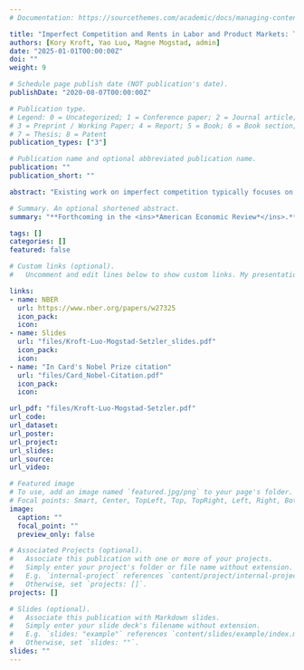 ```yaml
---
# Documentation: https://sourcethemes.com/academic/docs/managing-content/

title: "Imperfect Competition and Rents in Labor and Product Markets: The Case of the Construction Industry"
authors: [Kory Kroft, Yao Luo, Magne Mogstad, admin]
date: "2025-01-01T00:00:00Z"
doi: ""
weight: 9

# Schedule page publish date (NOT publication's date).
publishDate: "2020-08-07T00:00:00Z"

# Publication type.
# Legend: 0 = Uncategorized; 1 = Conference paper; 2 = Journal article;
# 3 = Preprint / Working Paper; 4 = Report; 5 = Book; 6 = Book section;
# 7 = Thesis; 8 = Patent
publication_types: ["3"]

# Publication name and optional abbreviated publication name.
publication: ""
publication_short: ""

abstract: "Existing work on imperfect competition typically focuses on either the labor market or the product market in isolation. In contrast, we analyze imperfect competition in both markets jointly, showing theoretically and empirically that focusing on one market in isolation may result in a limited or misleading picture of the degree and impacts of market power. Our empirical setting is the US construction industry. We develop, identify and estimate a model where construction firms imperfectly compete with one another for workers in the labor market and for projects in both the private market and the government market, where government projects are procured through auctions. Our analyses combine the universe of business and worker tax records with newly collected records from government procurement auctions. We use the estimated model to quantify the markdown of wages and the markup of prices, to show that the impacts of an increase in market power in one market are attenuated by the existence of market power in the other market, and to quantify the rents, rent-sharing, and incidence of procurements in the US construction industry."

# Summary. An optional shortened abstract.
summary: "**Forthcoming in the <ins>*American Economic Review*</ins>.** </br>"

tags: []
categories: []
featured: false

# Custom links (optional).
#   Uncomment and edit lines below to show custom links. My presentations: NBER SI-Labor, MIT, NBER IO, UBC, LSE, Stanford-SITE, Cornell, Maryland, Columbia Business School, U of Oslo, Federal Reserve Board, Carnegie Mellon/Pittsburgh, UChicago, BI Norwegian Business School, Penn State, CESifo, UToronto/Bank of Canada, Texas A&M, Wisconsin, Duke, Queen's U, Boston College.

links:
- name: NBER
  url: https://www.nber.org/papers/w27325
  icon_pack:
  icon:
- name: Slides
  url: "files/Kroft-Luo-Mogstad-Setzler_slides.pdf"
  icon_pack:
  icon:
- name: "In Card's Nobel Prize citation"
  url: "files/Card_Nobel-Citation.pdf"
  icon_pack:
  icon:

url_pdf: "files/Kroft-Luo-Mogstad-Setzler.pdf"
url_code:
url_dataset:
url_poster:
url_project:
url_slides:
url_source:
url_video:

# Featured image
# To use, add an image named `featured.jpg/png` to your page's folder. 
# Focal points: Smart, Center, TopLeft, Top, TopRight, Left, Right, BottomLeft, Bottom, BottomRight.
image:
  caption: ""
  focal_point: ""
  preview_only: false

# Associated Projects (optional).
#   Associate this publication with one or more of your projects.
#   Simply enter your project's folder or file name without extension.
#   E.g. `internal-project` references `content/project/internal-project/index.md`.
#   Otherwise, set `projects: []`.
projects: []

# Slides (optional).
#   Associate this publication with Markdown slides.
#   Simply enter your slide deck's filename without extension.
#   E.g. `slides: "example"` references `content/slides/example/index.md`.
#   Otherwise, set `slides: ""`.
slides: ""
---
```

